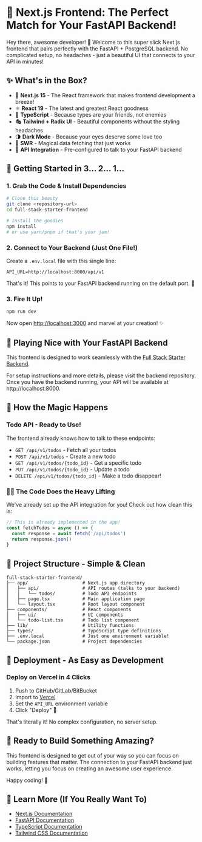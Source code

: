 # 🎨 Next.js Frontend: The Perfect Match for Your FastAPI Backend!

Hey there, awesome developer! 👋 Welcome to this super slick Next.js frontend that pairs perfectly with the FastAPI + PostgreSQL backend. No complicated setup, no headaches - just a beautiful UI that connects to your API in minutes!

## ✨ What's in the Box?

- 🚀 **Next.js 15** - The React framework that makes frontend development a breeze!
- ⚛️ **React 19** - The latest and greatest React goodness
- 🔷 **TypeScript** - Because types are your friends, not enemies
- 🎭 **Tailwind + Radix UI** - Beautiful components without the styling headaches
- 🌗 **Dark Mode** - Because your eyes deserve some love too
- 🔄 **SWR** - Magical data fetching that just works
- 🔌 **API Integration** - Pre-configured to talk to your FastAPI backend

## 🏁 Getting Started in 3... 2... 1...

### 1. Grab the Code & Install Dependencies

```bash
# Clone this beauty
git clone <repository-url>
cd full-stack-starter-frontend

# Install the goodies
npm install
# or use yarn/pnpm if that's your jam!
```

### 2. Connect to Your Backend (Just One File!)

Create a `.env.local` file with this single line:

```
API_URL=http://localhost:8000/api/v1
```

That's it! This points to your FastAPI backend running on the default port. 🔌

### 3. Fire It Up!

```bash
npm run dev
```

Now open [http://localhost:3000](http://localhost:3000) and marvel at your creation! ✨

## 🤝 Playing Nice with Your FastAPI Backend

This frontend is designed to work seamlessly with the [Full Stack Starter Backend](https://github.com/Bradd3rs/full-stack-starter-backend).

For setup instructions and more details, please visit the backend repository. Once you have the backend running, your API will be available at http://localhost:8000.

## 🔄 How the Magic Happens

### Todo API - Ready to Use!

The frontend already knows how to talk to these endpoints:

- `GET /api/v1/todos` - Fetch all your todos
- `POST /api/v1/todos` - Create a new todo
- `GET /api/v1/todos/{todo_id}` - Get a specific todo
- `PUT /api/v1/todos/{todo_id}` - Update a todo
- `DELETE /api/v1/todos/{todo_id}` - Make a todo disappear!

### 🧙‍♂️ The Code Does the Heavy Lifting

We've already set up the API integration for you! Check out how clean this is:

```typescript
// This is already implemented in the app!
const fetchTodos = async () => {
  const response = await fetch('/api/todos')
  return response.json()
}
```

## 📁 Project Structure - Simple & Clean

```
full-stack-starter-frontend/
├── app/                    # Next.js app directory
│   ├── api/                # API routes (talks to your backend)
│   │   └── todos/          # Todo API endpoints
│   ├── page.tsx            # Main application page
│   └── layout.tsx          # Root layout component
├── components/             # React components
│   ├── ui/                 # UI components
│   └── todo-list.tsx       # Todo list component
├── lib/                    # Utility functions
├── types/                  # TypeScript type definitions
├── .env.local              # Just one environment variable!
└── package.json            # Project dependencies
```

## 🚀 Deployment - As Easy as Development

### Deploy on Vercel in 4 Clicks

1. Push to GitHub/GitLab/BitBucket
2. Import to [Vercel](https://vercel.com/new)
3. Set the `API_URL` environment variable
4. Click "Deploy" 🚀

That's literally it! No complex configuration, no server setup.

## 🎯 Ready to Build Something Amazing?

This frontend is designed to get out of your way so you can focus on building features that matter. The connection to your FastAPI backend just works, letting you focus on creating an awesome user experience.

Happy coding! 🎉

## 🔗 Learn More (If You Really Want To)

- [Next.js Documentation](https://nextjs.org/docs)
- [FastAPI Documentation](https://fastapi.tiangolo.com/)
- [TypeScript Documentation](https://www.typescriptlang.org/docs/)
- [Tailwind CSS Documentation](https://tailwindcss.com/docs)
